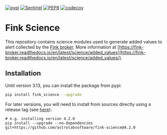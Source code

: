 [![pypi](https://img.shields.io/pypi/v/fink-science.svg)](https://pypi.python.org/pypi/fink-science)
[![Sentinel](https://github.com/astrolabsoftware/fink-science/workflows/Sentinel/badge.svg)](https://github.com/astrolabsoftware/fink-science/actions?query=workflow%3ASentinel)
[![PEP8](https://github.com/astrolabsoftware/fink-science/workflows/PEP8/badge.svg)](https://github.com/astrolabsoftware/fink-science/actions?query=workflow%3APEP8)
[![codecov](https://codecov.io/gh/astrolabsoftware/fink-science/branch/master/graph/badge.svg)](https://codecov.io/gh/astrolabsoftware/fink-science)

# Fink Science

This repository contains science modules used to generate added values to alert collected by the [Fink broker](https://github.com/astrolabsoftware/fink-broker). More information at [https://fink-broker.readthedocs.io/en/latest/science/added_values](https://fink-broker.readthedocs.io/en/latest/science/added_values/).

## Installation

Until version 3.13, you can install the package from pypi:


```bash
pip install fink_science --upgrade
```

For later versions, you will need to install from sources directly using a release tag (see [here](https://github.com/astrolabsoftware/fink-science/releases)):

```
# e.g. installing version 4.2.0
pip install --upgrade --no-dependencies git+https://github.com/astrolabsoftware/fink-science@4.2.0
```
